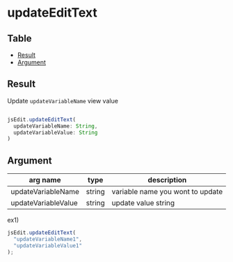 # updateEditText

Table
-----------------

* [Result](#overview)
* [Argument](#argument)


## Result

Update `updateVariableName` view value


```js.js

jsEdit.updateEditText(
  updateVariableName: String,
  updateVariableValue: String
)

```

## Argument

| arg name | type | description |
| -------- | -------- | -------- |
| updateVariableName | string | variable name you wont to update |
| updateVariableValue | string | update value string |


ex1)

```js.js
jsEdit.updateEditText(
  "updateVariableName1",
  "updateVariableValue1"
);
```
